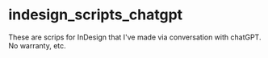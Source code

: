 # indesign_scripts_chatgpt
These are scrips for InDesign that I've made via conversation with chatGPT. No warranty, etc. 
